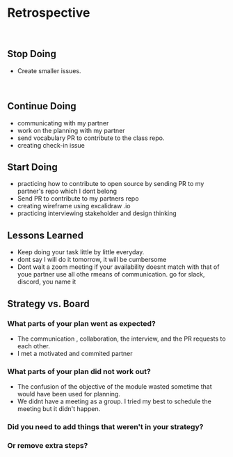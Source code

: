 # Retrospective

​

## Stop Doing

- Create smaller issues.

​

## Continue Doing

- communicating with my partner
- work on the planning with my partner
- send vocabulary PR to contribute to the class repo.
- creating check-in issue

## Start Doing

- practicing how to contribute to open source by sending PR to my partner's repo which I dont belong
- Send PR to contribute to my partners repo
- creating wireframe using excalidraw .io
- practicing interviewing stakeholder and design thinking

## Lessons Learned

- Keep doing your task little by little everyday.
- dont say I will do it tomorrow, it will be cumbersome 
- Dont wait a zoom meeting if your availability doesnt match with that of youe partner
  use all othe rmeans of communication. go for slack, discord, you name it

## Strategy vs. Board

### What parts of your plan went as expected?

- The communication , collaboration, the interview, and the PR requests to each other. 
- I met a motivated and commited partner

### What parts of your plan did not work out?

- The confusion of the objective of the module wasted sometime that would have been used for planning.
-  We didnt have a meeting as a group. I tried my best to schedule the meeting but it didn't happen. 

### Did you need to add things that weren't in your strategy?

### Or remove extra steps?


